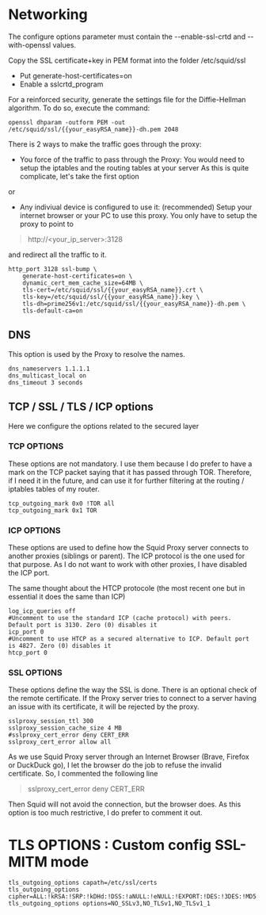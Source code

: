 # Networking

The configure options parameter must contain the --enable-ssl-crtd and --with-openssl values.

Copy the SSL certificate+key in PEM format into the folder /etc/squid/ssl

- Put generate-host-certificates=on
- Enable a sslcrtd_program

For a reinforced security, generate the settings file for the Diffie-Hellman algorithm.
To do so, execute the command:

``` 
openssl dhparam -outform PEM -out /etc/squid/ssl/{{your_easyRSA_name}}-dh.pem 2048
```

There is 2 ways to make the traffic goes through the proxy:

- You force of the traffic to pass through the Proxy: 
You would need to setup the iptables and the routing tables at your server
As this is quite complicate, let's take the first option

or

- Any indiviual device is configured to use it: (recommended)
Setup your internet browser or your PC to use this proxy. You only have to setup the proxy to point to 

> http://<your_ip_server>:3128

and redirect all the traffic to it.

```
http_port 3128 ssl-bump \
    generate-host-certificates=on \
    dynamic_cert_mem_cache_size=64MB \
	tls-cert=/etc/squid/ssl/{{your_easyRSA_name}}.crt \
	tls-key=/etc/squid/ssl/{{your_easyRSA_name}}.key \
	tls-dh=prime256v1:/etc/squid/ssl/{{your_easyRSA_name}}-dh.pem \
    tls-default-ca=on
```

## DNS

This option is used by the  Proxy to resolve the names.

```
dns_nameservers 1.1.1.1
dns_multicast_local on
dns_timeout 3 seconds
```

## TCP / SSL / TLS / ICP options

Here we configure the options related to the secured layer

### TCP OPTIONS 

These options are not mandatory. I use them because I do prefer to have a mark on the TCP packet saying that it has passed through TOR.
Therefore, if I need it in the future, and can use it for further filtering at the routing / iptables tables of my router.

```
tcp_outgoing_mark 0x0 !TOR all
tcp_outgoing_mark 0x1 TOR
```

### ICP OPTIONS

These options are used to define how the Squid Proxy server connects to another proxies (siblings or parent).
The ICP protocol is the one used for that purpose. As I do not want to work with other proxies, I have disabled the ICP port.

The same thought about the HTCP protocole (the most recent one but in essential it does the same than ICP)

```
log_icp_queries off
#Uncomment to use the standard ICP (cache protocol) with peers. Default port is 3130. Zero (0) disables it
icp_port 0
#Uncomment to use HTCP as a secured alternative to ICP. Default port is 4827. Zero (0) disables it
htcp_port 0
```

### SSL OPTIONS

These options define the way the SSL is done. There is an optional check of the remote certificate.
If the Proxy server tries to connect to a server having an issue with its certificate, it will be rejected by the proxy.

```
sslproxy_session_ttl 300
sslproxy_session_cache_size 4 MB
#sslproxy_cert_error deny CERT_ERR
sslproxy_cert_error allow all
```

As we use Squid Proxy server through an Internet Browser (Brave, Firefox or DuckDuck go), I let the browser do the job to refuse the invalid certificate.
So, I commented the following line 

> sslproxy_cert_error deny CERT_ERR

Then Squid will not avoid the connection, but the browser does.
As this option is too much restrictive, I do prefer to comment it out.


#  TLS OPTIONS : Custom config SSL-MITM mode

```
tls_outgoing_options capath=/etc/ssl/certs
tls_outgoing_options cipher=ALL:!kRSA:!SRP:!kDHd:!DSS:!aNULL:!eNULL:!EXPORT:!DES:!3DES:!MD5:!PSK:!RC4:!ADH:!LOW@STRENGTH
tls_outgoing_options options=NO_SSLv3,NO_TLSv1,NO_TLSv1_1
```



